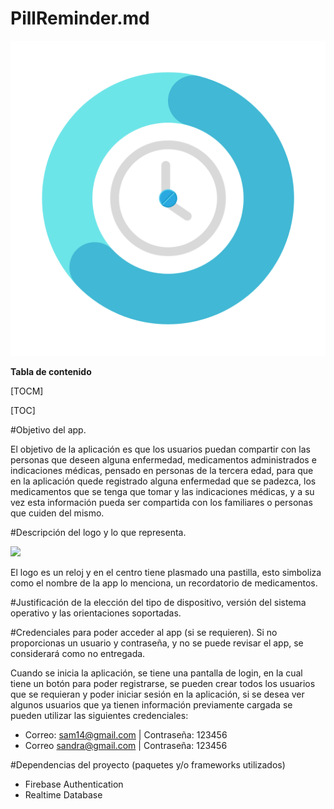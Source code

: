 # PillReminder.md

![](https://github.com/sammts/PillReminder_Android/blob/master/app/src/main/res/drawable/logo_sn.png)

**Tabla de contenido**

[TOCM]

[TOC]

#Objetivo del app.

El objetivo de la aplicación es que los usuarios puedan compartir con las personas que deseen alguna enfermedad, medicamentos administrados e indicaciones médicas, pensado en personas de la tercera edad, para que en la aplicación quede registrado alguna enfermedad que se padezca, los medicamentos que se tenga que tomar y las indicaciones médicas, y a su vez esta información pueda ser compartida con los familiares o personas que cuiden del mismo.

#Descripción del logo y lo que representa.

![](https://drive.google.com/file/d/1eqIIfeD9S1Xq3VXMBGpZ-eNx786I7bft/view?usp=sharing)

El logo es un reloj y en el centro tiene plasmado una pastilla, esto simboliza como el nombre de la app lo menciona, un recordatorio de medicamentos.

#Justificación de la elección del tipo de dispositivo, versión del sistema operativo y las orientaciones soportadas.



#Credenciales para poder acceder al app (si se requieren). Si no proporcionas un usuario y contraseña, y no se puede revisar el app, se considerará como no entregada.

Cuando se inicia la aplicación, se tiene una pantalla de login, en la cual tiene un botón para poder registrarse, se pueden crear todos los usuarios que se requieran y poder iniciar sesión en la aplicación, si se desea ver algunos usuarios que ya tienen información previamente cargada se pueden utilizar las siguientes credenciales:

- Correo: sam14@gmail.com | Contraseña: 123456
- Correo sandra@gmail.com | Contraseña: 123456

#Dependencias del proyecto (paquetes y/o frameworks utilizados)

- Firebase Authentication
- Realtime Database
